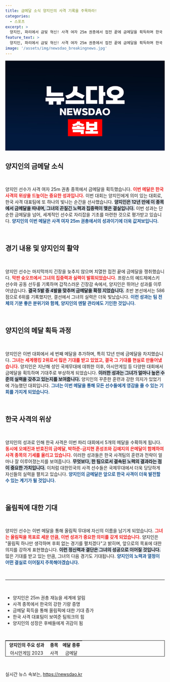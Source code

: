 ```yaml
---
title: 금메달 소식 양지인의 사격 기록을 주목하라!
categories:
  - 스포츠
excerpt: >
  양지인, 파리에서 금빛 혁신! 사격 여자 25m 권총에서 접전 끝에 금메달을 획득하며 한국 사격팀의 8번째 금메달을 이끌어냈습니다. 12년 만의 쾌거, 양지인의 강력한 카리스마를 확인하세요!
feature_text: >
  양지인, 파리에서 금빛 혁신! 사격 여자 25m 권총에서 접전 끝에 금메달을 획득하며 한국 사격팀의 8번째 금메달을 이끌어냈습니다. 12년 만의 쾌거, 양지인의 강력한 카리스마를 확인하세요!
image: '/assets/img/newsdao_breakingnews.jpg'
---
```


<p><img src="/assets/img/newsdao_breakingnews.jpg" alt="ontimetimes 속보" /></p>

<h2 data-ke-size="size26">양지인의 금메달 소식</h2>

<p data-ke-size="size16">&nbsp;</p>

<p>양지인 선수가 사격 여자 25m 권총 종목에서 금메달을 획득했습니다. <b><span style="color: #ee2323;">이번 메달은 한국 사격의 위상을 드높이는 중요한 성과입니다.</span></b> 이번 대회는 양지인에게 의미 있는 대회로, 한국 사격 대표팀에 또 하나의 빛나는 순간을 선사했습니다. <b><span style="background-color: #21538527;">양지인은 12년 만에 이 종목에서 금메달을 따내며, 그녀의 끈질긴 노력과 집중력이 맺은 결실입니다.</span></b> 이번 성과는 단순한 금메달을 넘어, 세계적인 선수로 자리잡을 기초를 마련한 것으로 평가받고 있습니다. <b><span style="color: #1a5490;">양지인의 이번 메달은 사격 여자 25m 권총에서의 성과이기에 더욱 값져보입니다.</span></b></p>

<p data-ke-size="size16">&nbsp;</p>

<h2 data-ke-size="size26">경기 내용 및 양지인의 활약</h2>

<p data-ke-size="size16">&nbsp;</p>

<p>양지인 선수는 마지막까지 긴장을 늦추지 않으며 치열한 접전 끝에 금메달을 쟁취했습니다. <b><span style="color: #ee2323;">막판 슛오프에서 그녀의 집중력과 실력이 발휘되었습니다.</span></b> 프랑스의 예드제예스키 선수와 공동 선두를 기록하며 갑작스러운 긴장감 속에서, 양지인은 뛰어난 성과를 이루어냈습니다. <b><span style="background-color: #21538527;">결국 5발 중 4발을 맞추며 금메달을 확정 지었습니다.</span></b> 초반 본선에서는 586점으로 6위를 기록했지만, 결선에서 그녀의 실력은 더욱 빛났습니다. <b><span style="color: #1a5490;">이런 성과는 팀 전체의 기분 좋은 분위기와 함께, 양지인의 멘탈 관리에도 기인한 것입니다.</span></b></p>

<p data-ke-size="size16">&nbsp;</p>

<h2 data-ke-size="size26">양지인의 메달 획득 과정</h2>

<p data-ke-size="size16">&nbsp;</p>

<p>양지인은 이번 대회에서 세 번째 메달을 추가하며, 특히 12년 만에 금메달을 차지했습니다. <b><span style="color: #ee2323;">그녀는 세계랭킹 2위로서 많은 기대를 받고 있었고, 결국 그 기대를 현실로 만들어냈습니다.</span></b> 양지인은 지난해 성인 국제무대에 데뷔한 이후, 아시안게임 등 다양한 대회에서 금메달을 획득하며 기대주로 부상하게 되었습니다. <b><span style="background-color: #21538527;">이러한 성과는 그녀가 얼마나 높은 수준의 실력을 갖추고 있는지를 보여줍니다.</span></b> 양지인의 꾸준한 훈련과 강한 의지가 있었기에 가능했던 대회입니다. <b><span style="color: #1a5490;">그녀는 이번 메달을 통해 모든 선수들에게 영감을 줄 수 있는 기회를 가지게 되었습니다.</span></b></p>

<p data-ke-size="size16">&nbsp;</p>

<h2 data-ke-size="size26">한국 사격의 위상</h2>

<p data-ke-size="size16">&nbsp;</p>

<p>양지인의 성과로 인해 한국 사격은 이번 파리 대회에서 5개의 메달을 수확하게 됩니다. <b><span style="color: #ee2323;">동시에 오예진과 반효진의 금메달, 박하준-금지현 혼성조와 김예지의 은메달이 함께하여 사격 종목의 기세를 올리고 있습니다.</span></b> 이러한 성과들은 한국 사격팀의 훈련과 전략이 얼마나 잘 이루어졌는지를 보여줍니다. <b><span style="background-color: #21538527;">무엇보다, 한 팀으로서 결속된 노력의 결과라는 점이 중요한 가치입니다.</span></b> 이처럼 대한민국의 사격 선수들은 국제무대에서 더욱 당당하게 자신들의 실력을 펼치고 있습니다. <b><span style="color: #1a5490;">양지인의 금메달은 앞으로 한국 사격이 더욱 발전할 수 있는 계기가 될 것입니다.</span></b></p>

<p data-ke-size="size16">&nbsp;</p>

<h2 data-ke-size="size26">올림픽에 대한 기대</h2>

<p data-ke-size="size16">&nbsp;</p>

<p>양지인 선수는 이번 메달을 통해 올림픽 무대에 자신의 이름을 남기게 되었습니다. <b><span style="color: #ee2323;">그녀는 올림픽을 목표로 세운 만큼, 이번 성과가 중요한 의미를 갖게 되었습니다.</span></b> 양지인은 "올림픽 하나만 생각하며 후회 없는 경기를 펼치겠다"고 밝히며, 앞으로의 목표에 대한 의지를 강하게 표현했습니다. <b><span style="background-color: #21538527;">이런 정신력과 결단은 그녀의 성공으로 이어질 것입니다.</span></b> 많은 기대를 받고 있는 만큼, 그녀의 다음 경기도 기대됩니다. <b><span style="color: #1a5490;">양지인의 노력과 열정이 어떤 결실로 이어질지 주목해야겠습니다.</span></b></p>

<p data-ke-size="size16">&nbsp;</p>

<hr />

<p data-ke-size="size16">&nbsp;</p>

<ul>
    <li>양지인은 25m 권총 재능을 세계에 알림</li>
    <li>사격 종목에서 한국의 강한 기량 증명</li>
    <li>금메달 획득을 통해 올림픽에 대한 기대 증가</li>
    <li>한국 사격 대표팀이 보여준 팀워크의 힘</li>
    <li>양지인의 성장은 후배들에게 귀감이 됨</li>
</ul>

<p data-ke-size="size16">&nbsp;</p>

<table style="width: 100%; height: 51px; border: 1px solid;">
    <tbody>
        <tr>
            <td style="text-align: center; height: 17px;"><b>양지인의 주요 성과</b></td>
            <td style="text-align: center; height: 17px;"><b>종목</b></td>
            <td style="text-align: center; height: 17px;"><b>메달 종류</b></td>
        </tr>
        <tr>
            <td style="text-align: center; height: 17px;">아시안게임 2023</td>
            <td style="text-align: center; height: 17px;">사격</td>
            <td style="text-align: center; height: 17px;">금메달</td>
        </tr>
        <tr>
            <td style="text-align: center; height: 17px;">세계대회 2023</td>
            <td style="text-align: center; height: 17px;">사격</td>
            <td style="text-align: center; height: 17px;">금메달</td>
        </tr>
        <tr>
            <td style="text-align: center; height: 17px;">올림픽 2024 (기대)</td>
            <td style="text-align: center; height: 17px;">사격</td>
            <td style="text-align: center; height: 17px;">(목표)</td>
        </tr>
    </tbody>
</table> 

<p data-ke-size="size16">&nbsp;</p>
실시간 뉴스 속보는, <a href="https://newsdao.kr" rel="dofollow">https://newsdao.kr</a>



